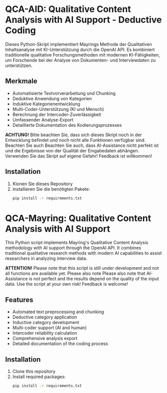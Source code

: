 # QCA-AID: Qualitative Content Analysis with AI Support - Deductive Coding

Dieses Python-Skript implementiert Mayrings Methode der Qualitativen Inhaltsanalyse mit KI-Unterstützung durch die OpenAI API. Es kombiniert traditionelle qualitative Forschungsmethoden mit modernen KI-Fähigkeiten, um Forschende bei der Analyse von Dokumenten- und Interviewdaten zu unterstützen.

## Merkmale

- Automatisierte Textvorverarbeitung und Chunking
- Deduktive Anwendung von Kategorien
- Induktive Kategorienentwicklung
- Multi-Coder-Unterstützung (KI und Mensch)
- Berechnung der Intercoder-Zuverlässigkeit
- Umfassender Analyse-Export
- Detaillierte Dokumentation des Kodierungsprozesses

__ACHTUNG!__
Bitte beachten Sie, dass sich dieses Skript noch in der Entwicklung befindet und noch nicht alle Funktionen verfügbar sind. Beachten Sie auch
Beachten Sie auch, dass AI-Assistance nicht perfekt ist und die Ergebnisse von der Qualität der Eingabedaten abhängen.
Verwenden Sie das Skript auf eigene Gefahr!
Feedback ist willkommen!

## Installation

1. Klonen Sie dieses Repository
2. Installieren Sie die benötigten Pakete:
   ```bash
   pip install -r requirements.txt
   ```

# QCA-Mayring: Qualitative Content Analysis with AI Support

This Python script implements Mayring's Qualitative Content Analysis methodology with AI support through the OpenAI API. It combines traditional qualitative research methods with modern AI capabilities to assist researchers in analyzing interview data.

__ATTENTION!__
Please note that this script is still under development and not all functions are available yet. Please also note
Please also note that AI-Assistance is not perfect and the results depend on the quality of the input data.
Use the script at your own risk!
Feedback is welcome!

## Features

- Automated text preprocessing and chunking
- Deductive category application
- Inductive category development
- Multi-coder support (AI and human)
- Intercoder reliability calculation
- Comprehensive analysis export
- Detailed documentation of the coding process

## Installation

1. Clone this repository
2. Install required packages:
   ```bash
   pip install -r requirements.txt
   ```


